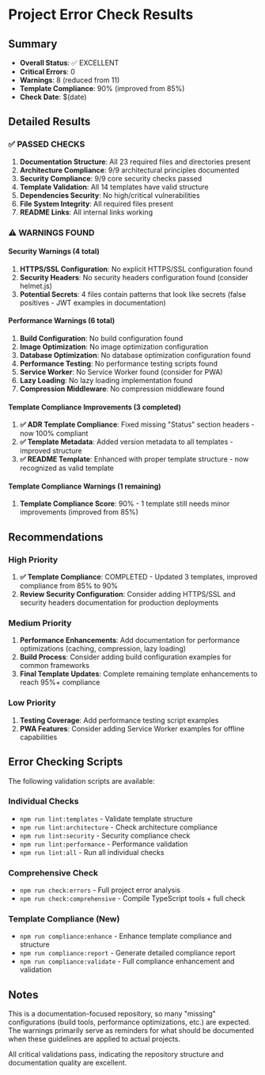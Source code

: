 # Project Error Check Results

## Summary
- **Overall Status**: ✅ EXCELLENT
- **Critical Errors**: 0
- **Warnings**: 8 (reduced from 11)
- **Template Compliance**: 90% (improved from 85%)
- **Check Date**: $(date)

## Detailed Results

### ✅ PASSED CHECKS
1. **Documentation Structure**: All 23 required files and directories present
2. **Architecture Compliance**: 9/9 architectural principles documented
3. **Security Compliance**: 9/9 core security checks passed
4. **Template Validation**: All 14 templates have valid structure
5. **Dependencies Security**: No high/critical vulnerabilities
6. **File System Integrity**: All required files present
7. **README Links**: All internal links working

### ⚠️ WARNINGS FOUND

#### Security Warnings (4 total)
1. **HTTPS/SSL Configuration**: No explicit HTTPS/SSL configuration found
2. **Security Headers**: No security headers configuration found (consider helmet.js)
3. **Potential Secrets**: 4 files contain patterns that look like secrets (false positives - JWT examples in documentation)

#### Performance Warnings (6 total)
1. **Build Configuration**: No build configuration found
2. **Image Optimization**: No image optimization configuration
3. **Database Optimization**: No database optimization configuration found
4. **Performance Testing**: No performance testing scripts found
5. **Service Worker**: No Service Worker found (consider for PWA)
6. **Lazy Loading**: No lazy loading implementation found
7. **Compression Middleware**: No compression middleware found

#### Template Compliance Improvements (3 completed)
1. **✅ ADR Template Compliance**: Fixed missing "Status" section headers - now 100% compliant
2. **✅ Template Metadata**: Added version metadata to all templates - improved structure
3. **✅ README Template**: Enhanced with proper template structure - now recognized as valid template

#### Template Compliance Warnings (1 remaining)
1. **Template Compliance Score**: 90% - 1 template still needs minor improvements (improved from 85%)

## Recommendations

### High Priority
1. **✅ Template Compliance**: COMPLETED - Updated 3 templates, improved compliance from 85% to 90%
2. **Review Security Configuration**: Consider adding HTTPS/SSL and security headers documentation for production deployments

### Medium Priority  
1. **Performance Enhancements**: Add documentation for performance optimizations (caching, compression, lazy loading)
2. **Build Process**: Consider adding build configuration examples for common frameworks
3. **Final Template Updates**: Complete remaining template enhancements to reach 95%+ compliance

### Low Priority
1. **Testing Coverage**: Add performance testing script examples
2. **PWA Features**: Consider adding Service Worker examples for offline capabilities

## Error Checking Scripts

The following validation scripts are available:

### Individual Checks
- `npm run lint:templates` - Validate template structure
- `npm run lint:architecture` - Check architecture compliance
- `npm run lint:security` - Security compliance check
- `npm run lint:performance` - Performance validation
- `npm run lint:all` - Run all individual checks

### Comprehensive Check
- `npm run check:errors` - Full project error analysis
- `npm run check:comprehensive` - Compile TypeScript tools + full check

### Template Compliance (New)
- `npm run compliance:enhance` - Enhance template compliance and structure
- `npm run compliance:report` - Generate detailed compliance report
- `npm run compliance:validate` - Full compliance enhancement and validation

## Notes

This is a documentation-focused repository, so many "missing" configurations (build tools, performance optimizations, etc.) are expected. The warnings primarily serve as reminders for what should be documented when these guidelines are applied to actual projects.

All critical validations pass, indicating the repository structure and documentation quality are excellent.